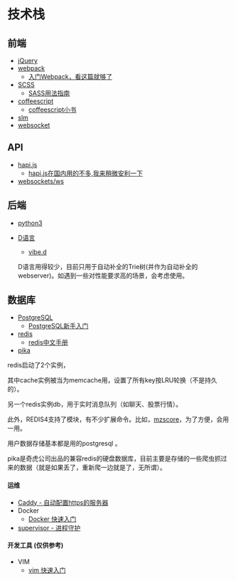 # 技术栈

## 前端

* [jQuery](https://jquery.com/)
* [webpack](https://webpack.github.io/)
    * [入门Webpack，看这篇就够了](http://www.jianshu.com/p/42e11515c10f)
* [SCSS](http://sass-lang.com/)
    * [SASS用法指南](http://www.ruanyifeng.com/blog/2012/06/sass.html)
* [coffeescript](http://coffeescript.org/)
    * [coffeescript小书](https://read.douban.com/reader/ebook/198648/)
* [slm](https://github.com/slm-lang/slm)
* [websocket](http://www.ruanyifeng.com/blog/2017/05/websocket.html)

## API

* [hapi.js](https://hapijs.com/)
    * [hapi.js在国内用的不多,我来稍微安利一下]( http://t.cn/RpLef0w)
* [websockets/ws](https://github.com/websockets/ws)

## 后端

* [python3](http://python.org/)
* [D语言](https://dlang.org/)
    
    * [vibe.d](http://vibed.org/)

    D语言用得较少，目前只用于自动补全的Trie树(并作为自动补全的webserver)。如遇到一些对性能要求高的场景，会考虑使用。

## 数据库

* [PostgreSQL](https://www.postgresql.org/)
    * [PostgreSQL新手入门](http://www.ruanyifeng.com/blog/2013/12/getting_started_with_postgresql.html)
* [redis](https://redis.io/)
    * [redis中文手册](http://redisdoc.com/)
* [pika](https://github.com/Qihoo360/pika/wiki)

redis启动了2个实例，

其中cache实例被当为memcache用，设置了所有key按LRU轮换（不是持久的）。

另一个redis实例db，用于实时消息队列（如聊天、股票行情）。

此外，REDIS4支持了模块，有不少扩展命令。比如，[mzscore](https://github.com/RedisLabsModules/redex#rxzsets)，为了方便，会用一用。

用户数据存储基本都是用的postgresql 。

pika是奇虎公司出品的兼容redis的硬盘数据库，目前主要是存储的一些爬虫抓过来的数据（就是如果丢了，重新爬一边就是了，无所谓）。


#### 运维
* [Caddy - 自动配置https的服务器](https://caddyserver.com/)
* Docker
    * [Docker 快速入门](http://z42.readthedocs.io/zh/latest/docker.html)
* [supervisor - 进程守护](http://t.cn/RGmuP0g)


#### 开发工具 \(仅供参考\)

* VIM
    * [vim 快速入门](http://z42.readthedocs.io/zh/latest/devtools/vim.html)